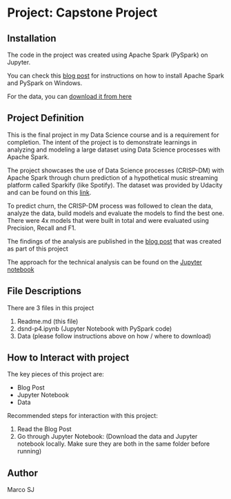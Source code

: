 # Project: Capstone Project

## Installation
The code in the project was created using Apache Spark (PySpark) on Jupyter.

You can check this [blog post](https://medium.com/@naomi.fridman/install-pyspark-to-run-on-jupyter-notebook-on-windows-4ec2009de21f) for instructions on how to install Apache Spark and PySpark on Windows.

For the data, you can [download it from here](https://video.udacity-data.com/topher/2018/December/5c1d6681_medium-sparkify-event-data/medium-sparkify-event-data.json)

## Project Definition
This is the final project in my Data Science course and is a requirement for completion. The intent of the project is to demonstrate learnings in analyzing and modeling a large dataset using Data Science processes with Apache Spark. 

The project showcases the use of Data Science processes (CRISP-DM) with Apache Spark through churn prediction of a hypothetical music streaming platform called Sparkify (like Spotify). The dataset was provided by Udacity and can be found on this [link](https://video.udacity-data.com/topher/2018/December/5c1d6681_medium-sparkify-event-data/medium-sparkify-event-data.json).

To predict churn, the CRISP-DM process was followed to clean the data, analyze the data, build models and evaluate the models to find the best one. There were 4x models that were built in total and were evaluated using Precision, Recall and F1.

The findings of the analysis are published in the [blog post](https://medium.com/@student.msj.5/how-to-predict-churn-and-retain-customers-962c7766c48f) that was created as part of this project

The approach for the technical analysis can be found on the [Jupyter notebook](https://github.com/marq-oh/dsnd-p4/blob/master/dsnd-p4.ipynb)

## File Descriptions
There are 3 files in this project
1. Readme.md (this file)
2. dsnd-p4.ipynb (Jupyter Notebook with PySpark code)
3. Data (please follow instructions above on how / where to download)

## How to Interact with project
The key pieces of this project are:
* Blog Post
* Jupyter Notebook
* Data

Recommended steps for interaction with this project:
1. Read the Blog Post
2. Go through Jupyter Notebook: (Download the data and Jupyter notebook locally. Make sure they are both in the same folder before running)

## Author

Marco SJ
